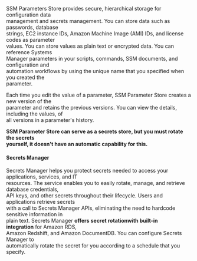 SSM Parameters Store provides secure, hierarchical storage for configuration data  
management and secrets management. You can store data such as passwords, database  
strings, EC2 instance IDs, Amazon Machine Image (AMI) IDs, and license codes as parameter  
values. You can store values as plain text or encrypted data. You can reference Systems  
Manager parameters in your scripts, commands, SSM documents, and configuration and  
automation workflows by using the unique name that you specified when you created the  
parameter.

Each time you edit the value of a parameter, SSM Parameter Store creates a new version of the  
parameter and retains the previous versions. You can view the details, including the values, of  
all versions in a parameter's history.

**SSM Parameter Store can serve as a secrets store, but you must rotate the secrets  
yourself, it doesn't have an automatic capability for this.**

#### Secrets Manager

Secrets Manager helps you protect secrets needed to access your applications, services, and IT  
resources. The service enables you to easily rotate, manage, and retrieve database credentials,  
API keys, and other secrets throughout their lifecycle. Users and applications retrieve secrets  
with a call to Secrets Manager APIs, eliminating the need to hardcode sensitive information in  
plain text. Secrets Manager **offers secret rotationwith built-in integration** for Amazon RDS,  
Amazon Redshift, and Amazon DocumentDB. You can configure Secrets Manager to  
automatically rotate the secret for you according to a schedule that you specify.